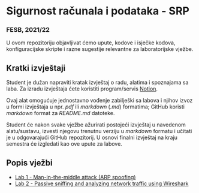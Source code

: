 # Sigurnost računala i podataka - SRP

### FESB, 2021/22

U ovom repozitoriju objavljivat ćemo upute, kodove i isječke kodova, konfiguracijske skripte i razne sugestije relevantne za laboratorijske vježbe.

## Kratki izvještaji

Student je dužan napraviti kratak izvještaj o radu, alatima i spoznajama sa laba. Za izradu izvještaja ćete koristiti program/servis [Notion](https://www.notion.so).

Ovaj alat omogućuje jednostavno vođenje zabilješki sa labova i njihov izvoz u formi izvještaja u npr. _pdf_ ili _markdown_ (_.md_) formatima; GitHub koristi _markdown_ format za _README.md_ datoteke.

Student će nakon svake vježbe ažurirati postojeći izvještaj u navedenom alatu/sustavu, izvesti njegovu trenutnu verziju u _markdown_ formatu i učitati je u odgovarajući GitHub repozitorij. U osnovi finalni izvještaj na kraju semestra će izgledati kao ove upute za labove.

## Popis vježbi

- [Lab 1 - Man-in-the-middle attack (ARP spoofing)](instructions/lab-1.md)
- [Lab 2 - Passive sniffing and analyzing network traffic using Wireshark](instructions/lab-2.md)
